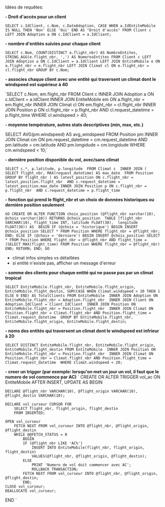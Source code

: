 Idées de requêtes:

**- Droit d'accès pour un client**

  `SELECT
    c.IdClient,
    c.Nom,
    c.DateAdoption,
    CASE WHEN a.IdEntiteMobile IS NULL THEN 'Non' ELSE 'Oui' END AS "Droit d'accès"
  FROM
      Client c
  LEFT JOIN
      Adoption a ON c.IdClient = a.IdClient;`

**- nombre d'entités suivies pour chaque client**

  `SELECT c.Nom, COUNT(DISTINCT a.flight_nbr) AS NombreEntites, STRING_AGG(e.flight_nbr, ',') AS NumerosEntites
  FROM Client c
  LEFT JOIN Adoption a ON c.IdClient = a.IdClient
  LEFT JOIN EntiteMobile e ON a.flight_nbr = e.flight_nbr
  LEFT JOIN Climat cl ON e.flight_nbr = cl.flight_nbr
  GROUP BY c.Nom;`



**- associes chaque client avec une entité qui traversent un climat dont le windspeed est supérieur à 40**

  `SELECT c.Nom, em.flight_nbr
  FROM Client c
  INNER JOIN Adoption a ON c.IdClient = a.IdClient
  INNER JOIN EntiteMobile em ON a.flight_nbr = em.flight_nbr
  INNER JOIN Climat cl ON em.flight_nbr = cl.flight_nbr
  INNER JOIN Position p ON cl.flight_nbr = p.flight_nbr AND cl.request_datetime = p.flight_time
  WHERE cl.windspeed > 40;

  
**- moyenne température, autres stats descriptives (min, max, etc.)**

  SELECT AVG(pm.windspeed) AS avg_windspeed
  FROM Position pm
  INNER JOIN Climat cm ON pm.request_datetime = cm.request_datetime
      AND pm.latitude = cm.latitude 
      AND pm.longidude = cm.longidude
  WHERE cm.windspeed < 10;`
  
**- dernière position disponible du vol, avec/sans climat**

  `SELECT c.*, p.latitude, p.longitude 
  FROM Climat c 
  INNER JOIN (
      SELECT flight_nbr, MAX(request_datetime) AS max_date 
      FROM Position 
      GROUP BY flight_nbr
  ) AS latest_position ON c.flight_nbr = latest_position.flight_nbr 
                         AND c.request_datetime = latest_position.max_date
  INNER JOIN Position p ON c.flight_nbr = p.flight_nbr 
                         AND c.request_datetime = p.flight_time`

**- fonction qui prend le flight_nbr et un choix de données historiques ou dernière position seulement**

`GO
CREATE OR ALTER FUNCTION choix_position (@flight_nbr varchar(10), @choix varchar(10))
RETURNS @choix_position 
TABLE (flight_nbr VARCHAR(10),
    flight_time INT,
    latitude FLOAT(30),	
    longitude FLOAT(30))
AS 
BEGIN
    IF (@choix = 'historique')
    BEGIN
        INSERT @choix_position
            SELECT * FROM Position
            WHERE flight_nbr = @flight_nbr;
    END;
    ELSE IF (@choix = 'derniere')
    BEGIN
        INSERT @choix_position
            SELECT * FROM Position
            WHERE flight_nbr = @flight_nbr AND
            flight_time = (SELECT MAX(flight_time) FROM Position WHERE flight_nbr = @flight_nbr)
    END;
    RETURN;
END;
GO
`

- climat infos simples vs détaillées
- si entité n'existe pas, afficher un message d'erreur

**- somme des clients pour chaque entité qui ne passe pas par un climat tropical**

  `SELECT EntiteMobile.flight_nbr, EntiteMobile.flight_origin, EntiteMobile.flight_destin, SUM(CASE WHEN Climat.windspeed > 20 THEN 1 ELSE 0 END) AS TotalClients
  FROM EntiteMobile 
  INNER JOIN Adoption ON EntiteMobile.flight_nbr = Adoption.flight_nbr 
  INNER JOIN Client ON Adoption.IdClient = Client.IdClient 
  INNER JOIN Position ON EntiteMobile.flight_nbr = Position.flight_nbr 
  INNER JOIN Climat ON Position.flight_nbr = Climat.flight_nbr AND Position.flight_time = Climat.request_datetime 
  GROUP BY EntiteMobile.flight_nbr, EntiteMobile.flight_origin, EntiteMobile.flight_destin;`

  
**- noms des entités qui traversent un climat dont le windspeed est infrieur à 20**

  `SELECT DISTINCT EntiteMobile.flight_nbr, EntiteMobile.flight_origin, EntiteMobile.flight_destin
  FROM EntiteMobile 
  INNER JOIN Position ON EntiteMobile.flight_nbr = Position.flight_nbr 
  INNER JOIN Climat ON Position.flight_nbr = Climat.flight_nbr AND Position.flight_time = Climat.request_datetime 
  WHERE Climat.windspeed < 20;`
  
**- creer un trigger (par exemple: lorsqu'on met un jour un vol, il faut que le numero de vol commence par AC)**
`
CREATE OR ALTER TRIGGER vol_ac ON EntiteMobile 
AFTER INSERT, UPDATE 
AS
  BEGIN

    DECLARE @flight_nbr VARCHAR(10), @flight_origin VARCHAR(10), @flight_destin VARCHAR(10);

    DECLARE vol_curseur CURSOR FOR
        SELECT flight_nbr, flight_origin, flight_destin
        FROM INSERTED;
    
    OPEN vol_curseur
        FETCH NEXT FROM vol_curseur INTO @flight_nbr, @flight_origin, @flight_destin
        WHILE @@FETCH_STATUS = 0
            BEGIN
            IF (@flight_nbr LIKE 'AC%')
                INSERT INTO EntiteMobile(flight_nbr, flight_origin, flight_destin)
                VALUES(@flight_nbr, @flight_origin, @flight_destin);
            ELSE
                PRINT 'Numero de vol doit commencer avec AC';
                ROLLBACK TRANSACTION;
            FETCH NEXT FROM vol_curseur INTO @flight_nbr, @flight_origin, @flight_destin;
            END;
    CLOSE vol_curseur;
    DEALLOCATE vol_curseur;
  END
  `

